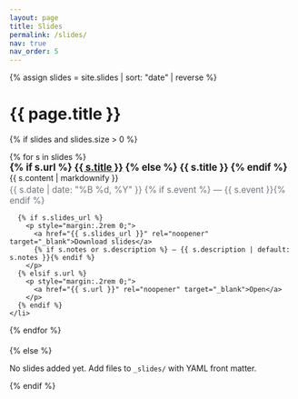 ```yaml
---
layout: page
title: Slides
permalink: /slides/
nav: true
nav_order: 5
---
```


<!-- This page lists items from the _slides collection -->

{% assign slides = site.slides | sort: "date" | reverse %}
<h1>{{ page.title }}</h1>

{% if slides and slides.size > 0 %}
  <ul class="slides-list" style="list-style:none;padding-left:0;">
  {% for s in slides %}
    <li style="margin-bottom:1.2rem;">
      <h2 style="margin:0; font-size:1.05rem;">
        {% if s.url %}
          <a href="{{ s.url }}">{{ s.title }}</a>
        {% else %}
          {{ s.title }}
        {% endif %}
      </h2>
      {{ s.content | markdownify }}
      <p style="margin:.2rem 0 .4rem; color:#6c757d; font-size:.95rem;">
        {{ s.date | date: "%B %d, %Y" }}
        {% if s.event %} — {{ s.event }}{% endif %}
      </p>

      {% if s.slides_url %}
        <p style="margin:.2rem 0;">
          <a href="{{ s.slides_url }}" rel="noopener" target="_blank">Download slides</a>
          {% if s.notes or s.description %} — {{ s.description | default: s.notes }}{% endif %}
        </p>
      {% elsif s.url %}
        <p style="margin:.2rem 0;">
          <a href="{{ s.url }}" rel="noopener" target="_blank">Open</a>
        </p>
      {% endif %}
    </li>
  {% endfor %}
  </ul>
{% else %}
  <p>No slides added yet. Add files to <code>_slides/</code> with YAML front matter.</p>
{% endif %}
